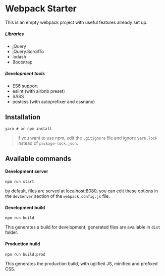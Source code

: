 # Webpack Starter

This is an empty webpack project with useful features already set up.

##### Libraries
  - jQuery
  - jQuery.ScrollTo
  - lodash
  - Bootstrap

##### Development tools
  - ES6 support
  - eslint (with airbnb preset)
  - SASS
  - postcss (with autoprefixer and cssnano)

## Installation

```
yarn # or npm install
```
> If you want to use npm, edit the `.gitignore` file and ignore `yarn.lock` instead of `package-lock.json`.

## Available commands

#### Development server
```
npm run start
```

by default, files are served at [localhost:8080](http://localhost:8080), you can edit these options in the `devServer` section of the `webpack.config.js` file.

#### Development build
```
npm run build
```

This generates a build for development, generated files are available in `dist` folder.

#### Production build
```
npm run build:prod
```
This generates the production build, with uglified JS, minified and prefixed CSS.
